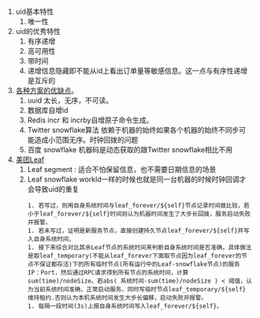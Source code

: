 1. uid基本特性   
   1. 唯一性   
1. uid的优秀特性   
   1. 有序递增   
   1. 高可用性    
   1. 带时间    
   1. 递增信息隐藏即不能从id上看出订单量等敏感信息。这一点与有序性递增是互斥的   
1. [各种方案的优缺点](https://juejin.im/post/5b3a23746fb9a024e15cad79)。   
   1. uuid 太长，无序，不可读。   
   1. 数据库自增id     
   1. Redis incr 和 incrby自增原子命令生成。  
   1. Twitter snowflake算法 依赖于机器的始终如果各个机器的始终不同步可能造成小范围无序。时钟回拨的问题  
   1. 百度 snowflake 机器码是动态获取的跟Twitter snowflake相比不用    
1. [美团Leaf](https://tech.meituan.com/2017/04/21/mt-leaf.html)   
    1. Leaf segment : 适合不怕保留信息，也不需要日期信息的场景     
    1. Leaf snowflake  workId一样的时候也就是同一台机器的时候时钟回调才会导致uid的重复    
       ```
       1. 若写过，则用自身系统时间与leaf_forever/${self}节点记录时间做比较，若小于leaf_forever/${self}时间则认为机器时间发生了大步长回拨，服务启动失败并报警。
       1. 若未写过，证明是新服务节点，直接创建持久节点leaf_forever/${self}并写入自身系统时间，
       1. 接下来综合对比其余Leaf节点的系统时间来判断自身系统时间是否准确，具体做法是取leaf_temporary(不能从leaf_forever下面取节点因为leaf_forever的节点不保证都存活)下的所有临时节点(所有运行中的Leaf-snowflake节点)的服务IP：Port，然后通过RPC请求得到所有节点的系统时间，计算sum(time)/nodeSize。若abs( 系统时间-sum(time)/nodeSize ) < 阈值，认为当前系统时间准确，正常启动服务，同时写临时节点leaf_temporary/${self} 维持租约.否则认为本机系统时间发生大步长偏移，启动失败并报警。
       1. 每隔一段时间(3s)上报自身系统时间写入leaf_forever/${self}。
       ```
